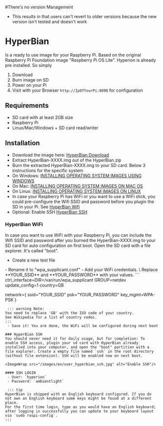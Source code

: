 #There's no version Management
  * This results in that users can't revert to older versions because the new version isn't tested and doesn't work

# HyperBian
Is a ready to use image for your Raspberry Pi. Based on the original Raspberry Pi Foundation image "Raspberry Pi OS Lite". Hyperion is already pre installed. So simply
1. Download
2. Burn image on SD 
3. Power on your Pi
4. Visit with your Browser `http://IpOfYourPi:8090` for configuration
 

## Requirements
  * SD card with at least 2GB size
  * Raspberry Pi
  * Linux/Mac/Windows + SD card read/writer

## Installation
  * Download the image here: [HyperBian Download](https://github.com/Hyperion-Project/HyperBian/releases)
  * Extract HyperBian-XXXX.img out of the HyperBian.zip
  * Burn the extracted HyperBian-XXXX.img to your SD card. Below 3 instructions for the specific system
  * On Windows: [INSTALLING OPERATING SYSTEM IMAGES USING WINDOWS](https://www.raspberrypi.org/documentation/installation/installing-images/windows.md)
  * On Mac: [INSTALLING OPERATING SYSTEM IMAGES ON MAC OS](https://www.raspberrypi.org/documentation/installation/installing-images/mac.md)
  * On Linux: [INSTALLING OPERATING SYSTEM IMAGES ON LINUX](https://www.raspberrypi.org/documentation/installation/installing-images/linux.md)
  * In case your Raspberry Pi has WiFi or you want to use a WiFi stick, you could pre-configure the Wifi SSID and password before you plugin the SD in your Pi. See [HyperBian Wifi](#hyperbian-wifi)
  * Optional: Enable SSH [HyperBian SSH](#HyperBian-SSH)

### HyperBian WiFi
In case you want to use WiFi with your Raspberry Pi, you can include the Wifi SSID and password after you burned the HyperBian-XXXX.img to your SD card for auto configuration on first boot.
Open the SD card with a file explorer. It's called "boot".
 - Create a new  text file
<ImageWrap src="/images/en/user_hyperbian_wpa_suppli1.jpg" alt="Create a new textfile" />
 - Rename it to "wpa_supplicant.conf"
<ImageWrap src="/images/en/user_hyperbian_wpa_suppli2.jpg" alt="Rename to wpa_supplicant.conf"/>
 - Add your WiFi credentials. \
 Replace **YOUR_SSID** and **YOUR_PASSWORD** with your values.
```
ctrl_interface=DIR=/var/run/wpa_supplicant GROUP=netdev
update_config=1
country=GB

  network={
    ssid="YOUR_SSID"
    psk="YOUR_PASSWORD"
    key_mgmt=WPA-PSK
  }
```
 ::: warning Note:
You need to replace 'GB' with the ISO code of your country.
See Wikipedia for a list of country codes.
:::
 - Save it! You are done, the WiFi will be configured during next boot

### HyperBian SSH
You should never need it for daily usage, but for completion: To enable SSH access, plugin your sd card with HyperBian already installed into your computer, and open the "boot" partition with a file explorer. Create a empty file named `ssh` in the root directory (without file extension). SSH will be enabled now on next boot.

<ImageWrap src="/images/en/user_hyperbian_ssh.jpg" alt="Enable SSH"/>

#### SSH LOGIN
 - User: `hyperion`
 - Password: `ambientlight`
 
 ::: tip
HyperBian is shipped with an English keyboard configured. If you do not own an English keyboard some keys might be found at a different place.
For the first time login, type as you would have an English keyboard; after logging in successfully you can update to your keyboard layout via `sudo raspi-config`.
:::

